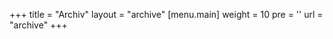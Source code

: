 +++
title = "Archiv"
layout = "archive"
[menu.main]
  weight = 10
  pre = '<i class="fas fa-fw fa-file-archive"></i>'
  url = "archive"
+++
